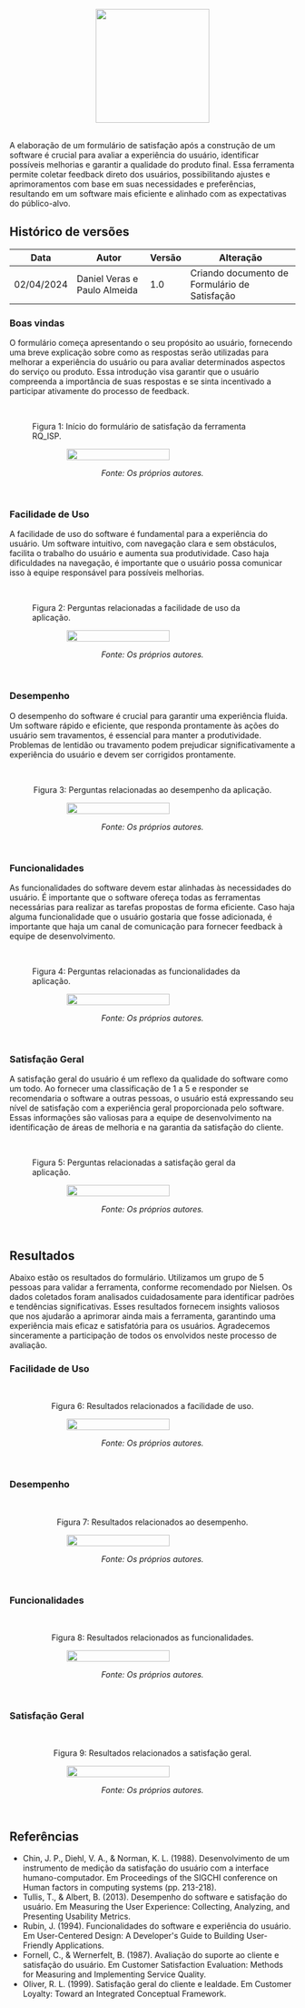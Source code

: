 <br/>

<div style="display: flex; flex-direction: column; justify-content: center; align-items:center;">
    <img src="https://dansousamelo.github.io/RQ_ISP/assets/backlog/BACKLOG-ICON.png" width="200" height="200" />
</div>

<br/>
<p align="flex-direction: column; justify">A elaboração de um formulário de satisfação após a construção de um software é crucial para avaliar a experiência do usuário, identificar possíveis melhorias e garantir a qualidade do produto final. Essa ferramenta permite coletar feedback direto dos usuários, possibilitando ajustes e aprimoramentos com base em suas necessidades e preferências, resultando em um software mais eficiente e alinhado com as expectativas do público-alvo.</p>

## Histórico de versões

| Data | Autor | Versão | Alteração |   
| ---- | ------ | ------ | ------ |
| 02/04/2024 | Daniel Veras e Paulo Almeida | 1.0 | Criando documento de Formulário de Satisfação|


### Boas vindas

<p align="flex-direction: column; justify">
O formulário começa apresentando o seu propósito ao usuário, fornecendo uma breve explicação sobre como as respostas serão utilizadas para melhorar a experiência do usuário ou para avaliar determinados aspectos do serviço ou produto. Essa introdução visa garantir que o usuário compreenda a importância de suas respostas e se sinta incentivado a participar ativamente do processo de feedback.</p>

<br/>
<div style="display: flex; flex-direction: column; justify-content: center; align-items:center;">
    <figure>Figura 1: Início do formulário de satisfação da ferramenta RQ_ISP.</figure>
    <img src="https://raw.githubusercontent.com/dansousamelo/RQ_ISP/docs/docs/assets/formulario/F01.png" width="60%" height="60%"/>
    <figure style="font-style: italic;">Fonte: Os próprios autores.</figure>
</div>
<br/>

### Facilidade de Uso

<p align="flex-direction: column; justify">A facilidade de uso do software é fundamental para a experiência do usuário. Um software intuitivo, com navegação clara e sem obstáculos, facilita o trabalho do usuário e aumenta sua produtividade. Caso haja dificuldades na navegação, é importante que o usuário possa comunicar isso à equipe responsável para possíveis melhorias.</p>

<br/>
<div style="display: flex; flex-direction: column; justify-content: center; align-items:center;">
    <figure>Figura 2: Perguntas relacionadas a facilidade de uso da aplicação.</figure>
    <img src="https://raw.githubusercontent.com/dansousamelo/RQ_ISP/docs/docs/assets/formulario/F02.png" width="60%" height="60%"/>
    <figure style="font-style: italic;">Fonte: Os próprios autores.</figure>
</div>
<br/>

### Desempenho

<p align="flex-direction: column; justify">O desempenho do software é crucial para garantir uma experiência fluida. Um software rápido e eficiente, que responda prontamente às ações do usuário sem travamentos, é essencial para manter a produtividade. Problemas de lentidão ou travamento podem prejudicar significativamente a experiência do usuário e devem ser corrigidos prontamente.</p>

<br/>
<div style="display: flex; flex-direction: column; justify-content: center; align-items:center;">
    <figure>Figura 3: Perguntas relacionadas ao desempenho da aplicação.</figure>
    <img src="https://raw.githubusercontent.com/dansousamelo/RQ_ISP/docs/docs/assets/formulario/F03.png" width="60%" height="60%"/>
    <figure style="font-style: italic;">Fonte: Os próprios autores.</figure>
</div>
<br/>

### Funcionalidades

<p align="flex-direction: column; justify">As funcionalidades do software devem estar alinhadas às necessidades do usuário. É importante que o software ofereça todas as ferramentas necessárias para realizar as tarefas propostas de forma eficiente. Caso haja alguma funcionalidade que o usuário gostaria que fosse adicionada, é importante que haja um canal de comunicação para fornecer feedback à equipe de desenvolvimento.</p>

<br/>
<div style="display: flex; flex-direction: column; justify-content: center; align-items:center;">
    <figure>Figura 4: Perguntas relacionadas as funcionalidades da aplicação.</figure>
    <img src="https://raw.githubusercontent.com/dansousamelo/RQ_ISP/docs/docs/assets/formulario/F04.png" width="60%" height="60%"/>
    <figure style="font-style: italic;">Fonte: Os próprios autores.</figure>
</div>
<br/>

### Satisfação Geral

<p align="flex-direction: column; justify">A satisfação geral do usuário é um reflexo da qualidade do software como um todo. Ao fornecer uma classificação de 1 a 5 e responder se recomendaria o software a outras pessoas, o usuário está expressando seu nível de satisfação com a experiência geral proporcionada pelo software. Essas informações são valiosas para a equipe de desenvolvimento na identificação de áreas de melhoria e na garantia da satisfação do cliente.</p>

<br/>
<div style="display: flex; flex-direction: column; justify-content: center; align-items:center;">
    <figure>Figura 5: Perguntas relacionadas a satisfação geral da aplicação.</figure>
    <img src="https://raw.githubusercontent.com/dansousamelo/RQ_ISP/docs/docs/assets/formulario/F05.png" width="60%" height="60%"/>
    <figure style="font-style: italic;">Fonte: Os próprios autores.</figure>
</div>
<br/>

## Resultados

<p align="flex-direction: column; justify">Abaixo estão os resultados do formulário. Utilizamos um grupo de 5 pessoas para validar a ferramenta, conforme recomendado por Nielsen. Os dados coletados foram analisados cuidadosamente para identificar padrões e tendências significativas. Esses resultados fornecem insights valiosos que nos ajudarão a aprimorar ainda mais a ferramenta, garantindo uma experiência mais eficaz e satisfatória para os usuários. Agradecemos sinceramente a participação de todos os envolvidos neste processo de avaliação.</p>

### Facilidade de Uso

<br/>
<div style="display: flex; flex-direction: column; justify-content: center; align-items:center;">
    <figure>Figura 6: Resultados relacionados a facilidade de uso.</figure>
    <img src="https://raw.githubusercontent.com/dansousamelo/RQ_ISP/docs/docs/assets/formulario/R02.png" width="60%" height="60%"/>
    <figure style="font-style: italic;">Fonte: Os próprios autores.</figure>
</div>
<br/>

### Desempenho

<br/>
<div style="display: flex; flex-direction: column; justify-content: center; align-items:center;">
    <figure>Figura 7: Resultados relacionados ao desempenho.</figure>
    <img src="https://raw.githubusercontent.com/dansousamelo/RQ_ISP/docs/docs/assets/formulario/R03.png" width="60%" height="60%"/>
    <figure style="font-style: italic;">Fonte: Os próprios autores.</figure>
</div>
<br/>

### Funcionalidades

<br/>
<div style="display: flex; flex-direction: column; justify-content: center; align-items:center;">
    <figure>Figura 8: Resultados relacionados as funcionalidades.</figure>
    <img src="https://raw.githubusercontent.com/dansousamelo/RQ_ISP/docs/docs/assets/formulario/R04.png" width="60%" height="60%"/>
    <figure style="font-style: italic;">Fonte: Os próprios autores.</figure>
</div>
<br/>

### Satisfação Geral

<br/>
<div style="display: flex; flex-direction: column; justify-content: center; align-items:center;">
    <figure>Figura 9: Resultados relacionados a satisfação geral.</figure>
    <img src="https://raw.githubusercontent.com/dansousamelo/RQ_ISP/docs/docs/assets/formulario/R05.png" width="60%" height="60%"/>
    <figure style="font-style: italic;">Fonte: Os próprios autores.</figure>
</div>
<br/>

## Referências
 
 * Chin, J. P., Diehl, V. A., & Norman, K. L. (1988). Desenvolvimento de um instrumento de medição da satisfação do usuário com a interface humano-computador. Em Proceedings of the SIGCHI conference on Human factors in computing systems (pp. 213-218).
 * Tullis, T., & Albert, B. (2013). Desempenho do software e satisfação do usuário. Em Measuring the User Experience: Collecting, Analyzing, and Presenting Usability Metrics.
 * Rubin, J. (1994). Funcionalidades do software e experiência do usuário. Em User-Centered Design: A Developer's Guide to Building User-Friendly Applications.
 * Fornell, C., & Wernerfelt, B. (1987). Avaliação do suporte ao cliente e satisfação do usuário. Em Customer Satisfaction Evaluation: Methods for Measuring and Implementing Service Quality.
 * Oliver, R. L. (1999). Satisfação geral do cliente e lealdade. Em Customer Loyalty: Toward an Integrated Conceptual Framework.

